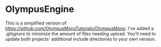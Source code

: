 # OlympusEngine

This is a simplified version of https://github.com/OlympusMonsTutorials/OlympusMons.
I've added a .gitignore to minimize the amount of files needing upload.
You'll need to update both projects' additional include directories to your own version.